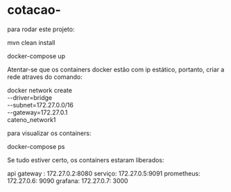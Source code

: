 # cotacao-

para rodar este projeto: 

mvn clean install 

docker-compose up 

Atentar-se que os containers docker estão com ip estático, portanto, criar a rede atraves do comando: 

docker network create \
--driver=bridge \
--subnet=172.27.0.0/16 \
--gateway=172.27.0.1 \
cateno_network1


para visualizar os containers: 

docker-compose ps 

Se tudo estiver certo, os containers estaram liberados: 

api gateway : 172.27.0.2:8080
serviço:  172.27.0.5:9091
prometheus:  172.27.0.6: 9090
grafana:  172.27.0.7: 3000
